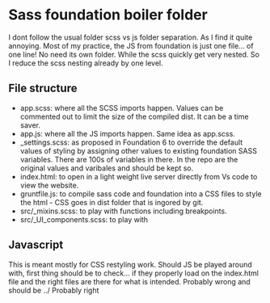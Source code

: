 # Sass foundation boiler folder
I dont follow the  usual folder scss vs js folder separation. As I find it quite annoying. Most of my practice, the JS from foundation is just one file... of one line! No need its own folder. While the scss quickly get very nested. So I reduce the scss nesting already by one level.

## File structure
- app.scss: where all the SCSS imports happen. Values can be commented out to limit the size of the compiled dist. It can be a time saver. 
- app.js: where all the JS imports happen. Same idea as app.scss.
- _settings.scss: as proposed in Foundation 6 to override the default values of styling by assigning other values to existing foundation SASS variables. There are 100s of variables in there. In the repo are the original values and varibales and should be kept so.
- index.html: to open in a light weight live server directly from Vs code to view the website.
- gruntfile.js: to compile sass code and foundation into a CSS files to style the html - CSS goes in dist folder that is ingored by git.
- src/_mixins.scss: to play with functions including breakpoints.
- src/_UI_components.scss: to play with

## Javascript
This is meant mostly for CSS restyling work. Should JS be played around with, first thing should be to check... if they properly load on the index.html file and the right files are there for what is intended.
    Probably wrong and should be ../
    <script src="node_modules/jquery/dist/jquery.js"></script>
    <script src="node_modules/what-input/dist/what-input.js"></script>
    <script src="node_modules/foundation-sites/dist/js/foundation.js"></script>
    Probably right
    <script src="app.js"></script>


